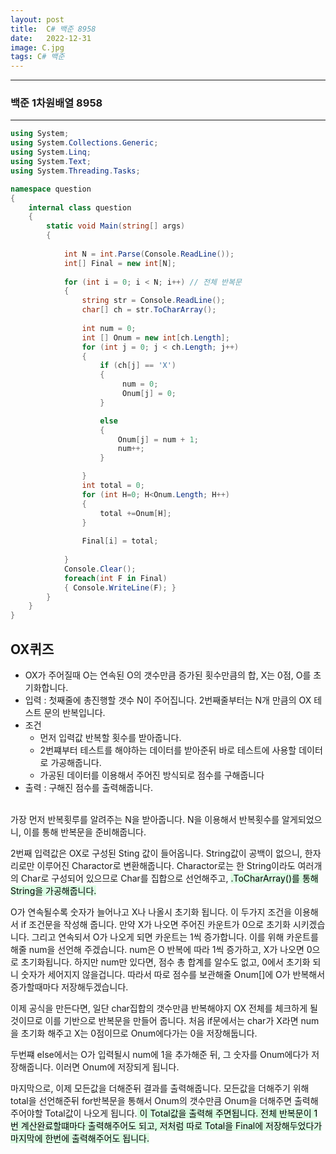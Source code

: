 ```yaml
---
layout: post
title:  C# 백준 8958
date:   2022-12-31
image: C.jpg
tags: C# 백준
---
```


---
### 백준 1차원배열 8958
---

```c#
using System;
using System.Collections.Generic;
using System.Linq;
using System.Text;
using System.Threading.Tasks;

namespace question
{
    internal class question
    {
        static void Main(string[] args)
        {
            
            int N = int.Parse(Console.ReadLine());
            int[] Final = new int[N];
            
            for (int i = 0; i < N; i++) // 전체 반복문
            {
                string str = Console.ReadLine();                       
                char[] ch = str.ToCharArray();               
                             
                int num = 0;
                int [] Onum = new int[ch.Length]; 
                for (int j = 0; j < ch.Length; j++)
                {
                    if (ch[j] == 'X')
                    {
                         num = 0;
                         Onum[j] = 0;
                    }

                    else
                    {
                        Onum[j] = num + 1;
                        num++;
                    }

                }
                int total = 0;
                for (int H=0; H<Onum.Length; H++)
                {
                    total +=Onum[H];
                }
                
                Final[i] = total;
                
            }
            Console.Clear();
            foreach(int F in Final)
            { Console.WriteLine(F); }
        }
    }
}
```

## OX퀴즈
  - OX가 주어질때 O는 연속된 O의 갯수만큼 증가된 횟수만큼의 합, X는 0점, O를 초기화합니다.
  - 입력 : 첫째줄에 총진행할 갯수 N이 주어집니다. 2번째줄부터는 N개 만큼의 OX 테스트 문의 반복입니다. 
  - 조건 
      - 먼저 입력값 반복할 횟수를 받아줍니다. 
      - 2번쨰부터 테스트를 해야하는 데이터를 받아준뒤 바로 테스트에 사용할 데이터로 가공해줍니다.
      - 가공된 데이터를 이용해서 주어진 방식되로 점수를 구해줍니다<BR>
  - 출력 : 구해진 점수를 출력해줍니다.<br><br>

가장 먼저 반복횟루를 알려주는 N을 받아줍니다. N을 이용해서 반복횟수를 알게되었으니, 이를 통해 반복문을 준비해줍니다.

2번째 입력값은 OX로 구성된 Sting 값이 들어옵니다. String값이 공백이 없으니, 한자리로만 이루어진 Charactor로 변환해줍니다.
Charactor로는 한 String이라도 여러개의 Char로 구성되어 있으므로 Char를 집합으로 선언해주고, <mark style='background-color: #dcffe4'>.ToCharArray()를 통해 String을 가공해줍니다.</mark>

O가 연속될수록 숫자가 늘어나고 X나 나올시 초기화 됩니다.
이 두가지 조건을 이용해서 if 조건문을 작성해 줍니다.
만약 X가 나오면 주어진 카운트가 0으로 초기화 시키겠습니다.
그리고 연속되서 O가 나오게 되면 카운트는 1씩 증가합니다.
이를 위해 카운트를 해줄 num을 선언해 주겠습니다. num은 O 반복에 따라 1씩 증가하고, X가 나오면 0으로 초기화됩니다.
하지만 num만 있다면, 점수 총 합계를 알수도 없고, 0에서 초기화 되니 숫자가 세어지지 않을겁니다. 
따라서 따로 점수를 보관해줄 Onum[]에 O가 반복해서 증가할때마다 저장해두겠습니다.

이제 공식을 만든다면, 일단 char집합의 갯수만큼 반복해야지 OX 전체를 체크하게 될것이므로 이를 기반으로 반복문을 만들어 줍니다.
처음 if문에서는 char가 X라면 num을 초기화 해주고 X는 0점이므로 Onum에다가는 0을 저장해둡니다.

두번쨰 else에서는 O가 입력될시 num에 1을 추가해준 뒤, 그 숫자를 Onum에다가 저장해줍니다. 
이러면 Onum에 저장되게 됩니다.

마지막으로, 이제 모든값을 더해준뒤 결과를 출력해줍니다. 모든값을 더해주기 위해 total을 선언해준뒤 for반복문을 통해서 Onum의 갯수만큼 Onum을 더해주면 출력해주어야할 Total값이 나오게 됩니다.<mark style='background-color: #dcffe4'> 이 Total값을 출력해 주면됩니다. 전체 반복문이 1번 계산완료할떄마다 출력해주어도 되고, 저처럼 따로 Total을 Final에 저장해두었다가 마지막에 한번에 출력해주어도 됩니다.</mark>
